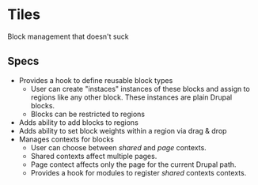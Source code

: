 Tiles
==========
Block management that doesn't suck

## Specs

* Provides a hook to define reusable block types
    * User can create "instaces" instances of these blocks and assign to
      regions like any other block. These instances are plain Drupal
      blocks.
    * Blocks can be restricted to regions
* Adds ability to add blocks to regions
* Adds ability to set block weights within a region via drag & drop
* Manages contexts for blocks
    * User can choose between *shared* and *page* contexts.
    * Shared contexts affect multiple pages.
    * Page contect affects only the page for the current Drupal path.
    * Provides a hook for modules to register *shared* contexts contexts.
